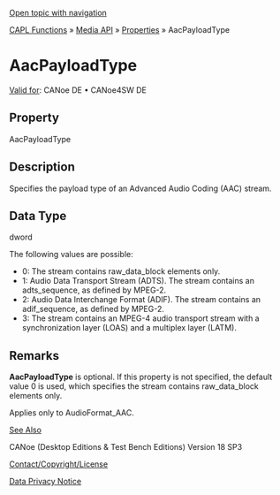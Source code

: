 [Open topic with navigation](../../../../../CANoeDEFamily.htm#Topics/CAPLFunctions/Media/Properties/CAPLfunctionAacPayloadType.md)

[CAPL Functions](../../CAPLfunctions.md) » [Media API](../CAPLfunctionsMediaOverview.md) » [Properties](../CAPLfunctionsMediaProperties.md) » AacPayloadType

# AacPayloadType

[Valid for](../../../Shared/FeatureAvailability.md): CANoe DE • CANoe4SW DE

## Property

AacPayloadType

## Description

Specifies the payload type of an Advanced Audio Coding (AAC) stream.

## Data Type

dword

The following values are possible:

- 0: The stream contains raw_data_block elements only.
- 1: Audio Data Transport Stream (ADTS). The stream contains an adts_sequence, as defined by MPEG-2.
- 2: Audio Data Interchange Format (ADIF). The stream contains an adif_sequence, as defined by MPEG-2.
- 3: The stream contains an MPEG-4 audio transport stream with a synchronization layer (LOAS) and a multiplex layer (LATM).

## Remarks

**AacPayloadType** is optional. If this property is not specified, the default value 0 is used, which specifies the stream contains raw_data_block elements only.

Applies only to AudioFormat_AAC.

[See Also](javascript:void(0);)

CANoe (Desktop Editions & Test Bench Editions) Version 18 SP3

[Contact/Copyright/License](../../../Shared/ContactCopyrightLicense.md)

[Data Privacy Notice](https://www.vector.com/int/en/company/get-info/privacy-policy/)
